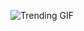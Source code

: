 
<!-- GIF_SECTION -->
![Trending GIF](https://media3.giphy.com/media/v1.Y2lkPThiYjIxNzcyaWF1YmRoNmFyMXVuN2xqcWNsZW9sdmNiZnBjcDJydHpjZXJsOHhhdCZlcD12MV9naWZzX3NlYXJjaCZjdD1n/13KrcHexkHQtnG/giphy.gif)
<!-- END_GIF_SECTION -->
